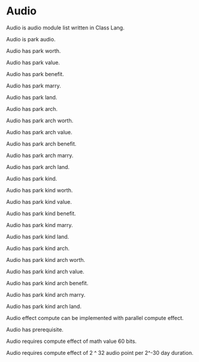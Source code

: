 # Audio

Audio is audio module list written in Class Lang.

Audio is park audio.

Audio has park worth.

Audio has park value.

Audio has park benefit.

Audio has park marry.

Audio has park land.

Audio has park arch.

Audio has park arch worth.

Audio has park arch value.

Audio has park arch benefit.

Audio has park arch marry.

Audio has park arch land.

Audio has park kind.

Audio has park kind worth.

Audio has park kind value.

Audio has park kind benefit.

Audio has park kind marry.

Audio has park kind land.

Audio has park kind arch.

Audio has park kind arch worth.

Audio has park kind arch value.

Audio has park kind arch benefit.

Audio has park kind arch marry.

Audio has park kind arch land.

Audio effect compute can be implemented with parallel compute effect.

Audio has prerequisite.

Audio requires compute effect of math value 60 bits.

Audio requires compute effect of 2 ^ 32 audio point per 2^-30 day duration.